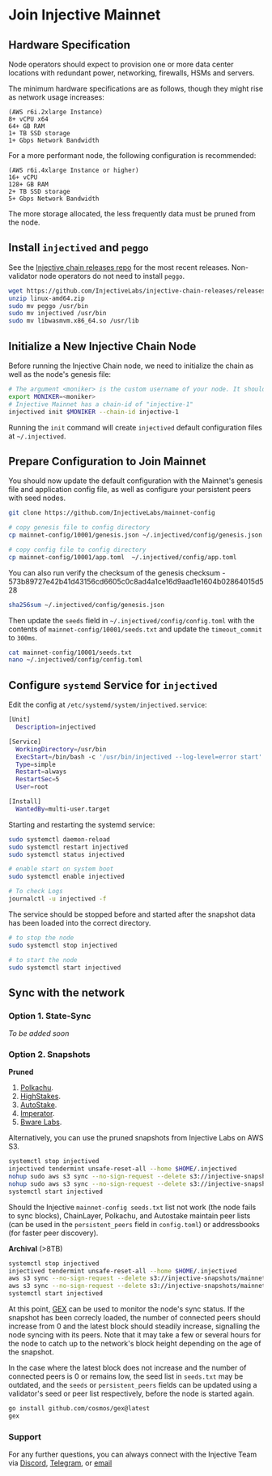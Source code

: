 # Join Injective Mainnet

## Hardware Specification

Node operators should expect to provision one or more data center locations with redundant power, networking, firewalls, HSMs and servers.

The minimum hardware specifications are as follows, though they might rise as network usage increases:

```
(AWS r6i.2xlarge Instance)
8+ vCPU x64
64+ GB RAM
1+ TB SSD storage
1+ Gbps Network Bandwidth
```

For a more performant node, the following configuration is recommended:

```
(AWS r6i.4xlarge Instance or higher)
16+ vCPU
128+ GB RAM
2+ TB SSD storage
5+ Gbps Network Bandwidth
```

The more storage allocated, the less frequently data must be pruned from the node.

## Install `injectived` and `peggo`

See the [Injective chain releases repo](https://github.com/InjectiveLabs/injective-chain-releases/releases/) for the most recent releases. Non-validator node operators do not need to install `peggo`.

```bash
wget https://github.com/InjectiveLabs/injective-chain-releases/releases/download/v1.11.3-1686246472/linux-amd64.zip
unzip linux-amd64.zip
sudo mv peggo /usr/bin
sudo mv injectived /usr/bin
sudo mv libwasmvm.x86_64.so /usr/lib 
```

## Initialize a New Injective Chain Node

Before running the Injective Chain node, we need to initialize the chain as well as the node's genesis file:

```bash
# The argument <moniker> is the custom username of your node. It should be human-readable.
export MONIKER=<moniker>
# Injective Mainnet has a chain-id of "injective-1"
injectived init $MONIKER --chain-id injective-1
```

Running the `init` command will create `injectived` default configuration files at `~/.injectived`.

## Prepare Configuration to Join Mainnet

You should now update the default configuration with the Mainnet's genesis file and application config file, as well as configure your persistent peers with seed nodes.

```bash
git clone https://github.com/InjectiveLabs/mainnet-config

# copy genesis file to config directory
cp mainnet-config/10001/genesis.json ~/.injectived/config/genesis.json

# copy config file to config directory
cp mainnet-config/10001/app.toml  ~/.injectived/config/app.toml
```

You can also run verify the checksum of the genesis checksum - 573b89727e42b41d43156cd6605c0c8ad4a1ce16d9aad1e1604b02864015d528

```bash
sha256sum ~/.injectived/config/genesis.json
```

Then update the `seeds` field in `~/.injectived/config/config.toml` with the contents of `mainnet-config/10001/seeds.txt` and update the `timeout_commit` to `300ms`.

```bash
cat mainnet-config/10001/seeds.txt
nano ~/.injectived/config/config.toml
```

## Configure `systemd` Service for `injectived`

Edit the config at `/etc/systemd/system/injectived.service`:

```bash
[Unit]
  Description=injectived

[Service]
  WorkingDirectory=/usr/bin
  ExecStart=/bin/bash -c '/usr/bin/injectived --log-level=error start'
  Type=simple
  Restart=always
  RestartSec=5
  User=root

[Install]
  WantedBy=multi-user.target
```

Starting and restarting the systemd service:

```bash
sudo systemctl daemon-reload
sudo systemctl restart injectived
sudo systemctl status injectived

# enable start on system boot
sudo systemctl enable injectived

# To check Logs
journalctl -u injectived -f
```

The service should be stopped before and started after the snapshot data has been loaded into the correct directory.

```bash
# to stop the node
sudo systemctl stop injectived

# to start the node
sudo systemctl start injectived
```

## Sync with the network

### Option 1. State-Sync

_To be added soon_

### Option 2. Snapshots

**Pruned**

1. [Polkachu](https://polkachu.com/tendermint\_snapshots/injective).
2. [HighStakes](https://tools.highstakes.ch/files/injective.tar.gz).
3. [AutoStake](http://snapshots.autostake.net/injective-1/).
4. [Imperator](https://imperator.co/services/injective).
5. [Bware Labs](https://bwarelabs.com/snapshots).

Alternatively, you can use the pruned snapshots from Injective Labs on AWS S3.

```bash
systemctl stop injectived
injectived tendermint unsafe-reset-all --home $HOME/.injectived
nohup sudo aws s3 sync --no-sign-request --delete s3://injective-snapshots/mainnet/pruned/injectived/data $HOME/.injectived/data &
nohup sudo aws s3 sync --no-sign-request --delete s3://injective-snapshots/mainnet/pruned/injectived/wasm $HOME/.injectived/wasm &
systemctl start injectived
```

Should the Injective `mainnet-config seeds.txt` list not work (the node fails to sync blocks), ChainLayer, Polkachu, and Autostake maintain peer lists (can be used in the `persistent_peers` field in `config.toml`) or addressbooks (for faster peer discovery).

**Archival** (>8TB)

```bash
systemctl stop injectived
injectived tendermint unsafe-reset-all --home $HOME/.injectived
aws s3 sync --no-sign-request --delete s3://injective-snapshots/mainnet/injectived/data $HOME/.injectived/data
aws s3 sync --no-sign-request --delete s3://injective-snapshots/mainnet/injectived/wasm $HOME/.injectived/wasm
systemctl start injectived
```

At this point, [GEX](https://github.com/cosmos/gex) can be used to monitor the node's sync status. If the snapshot has been correcly loaded, the number of connected peers should increase from 0 and the latest block should steadily increase, signalling the node syncing with its peers. Note that it may take a few or several hours for the node to catch up to the network's block height depending on the age of the snapshot.

In the case where the latest block does not increase and the number of connected peers is 0 or remains low, the seed list in `seeds.txt` may be outdated, and the `seeds` or `persistent_peers` fields can be updated using a validator's seed or peer list respectively, before the node is started again.

```bash
go install github.com/cosmos/gex@latest
gex
```

### Support

For any further questions, you can always connect with the Injective Team via [Discord](https://discord.gg/injective), [Telegram](https://t.me/joininjective), or [email](mailto:contact@injectivelabs.org)

